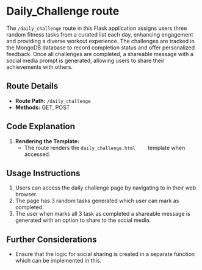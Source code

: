 # Daily_Challenge route

The `/daily_challenge` route in this Flask application assigns users three random fitness tasks from a curated list each day, enhancing engagement and providing a diverse workout experience. The challenges are tracked in the MongoDB database to record completion status and offer personalized feedback. Once all challenges are completed, a shareable message with a social media prompt is generated, allowing users to share their achievements with others.
## Route Details

- **Route Path:** `/daily_challenge`
- **Methods:** GET, POST

## Code Explanation

1. **Rendering the Template:**
   - The route renders the `daily_challenge.html	` template when accessed. 

## Usage Instructions

1. Users can access the daily challenge page by navigating to in their web browser.
2. The page has 3 random tasks generated which user can mark as completed.
3. The user when marks all 3 task as completed a shareable message is generated with an option to share to the social media.

## Further Considerations

- Ensure that the logic for social sharing is created in a separate function which can be implemented in this.
  
